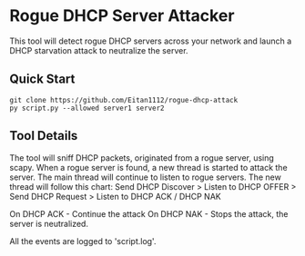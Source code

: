 # Rogue DHCP Server Attacker

This tool will detect rogue DHCP servers across your network and launch a DHCP starvation attack to neutralize the server.

## Quick Start

```
git clone https://github.com/Eitan1112/rogue-dhcp-attack
py script.py --allowed server1 server2
```

## Tool Details
The tool will sniff DHCP packets, originated from a rogue server, using scapy. When a rogue server is found, a new thread is started to attack the server. The main thread will continue to listen to rogue servers. 
The new thread will follow this chart:
Send DHCP Discover > Listen to DHCP OFFER > Send DHCP Request > Listen to DHCP ACK / DHCP NAK

On DHCP ACK - Continue the attack
On DHCP NAK - Stops the attack, the server is neutralized.

All the events are logged to 'script.log'.
